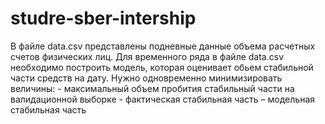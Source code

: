 # studre-sber-intership

В файле data.csv представлены подневные данные объема расчетных счетов физических лиц.
Для временного ряда в файле data.csv необходимо построить модель, которая оценивает обьем стабильной части средств на дату. 
Нужно одновременно минимизировать величины:
    - максимальный объем пробития стабильный части на валидационной выборке 
    - фактическая стабильная часть – модельная стабильная часть 
